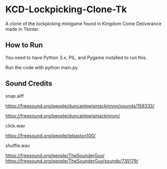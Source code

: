 # KCD-Lockpicking-Clone-Tk
A clone of the lockpicking minigame found in Kingdom Come Deliverance made in Tkinter.

## How to Run
You need to have Python 3.x, PIL, and Pygame installed to run this.

Run the code with python main.py.

## Sound Credits
snap.aiff 

https://freesound.org/people/duncanlewismackinnon/sounds/159333/

https://freesound.org/people/duncanlewismackinnon/

click.wav

https://freesound.org/people/lebaston100/

shuffle.wav

https://freesound.org/people/TheSounderGuy/
https://freesound.org/people/TheSounderGuy/sounds/735179/
